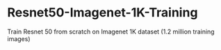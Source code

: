 # Resnet50-Imagenet-1K-Training
Train Resnet 50 from scratch on Imagenet 1K dataset (1.2 million training images)
